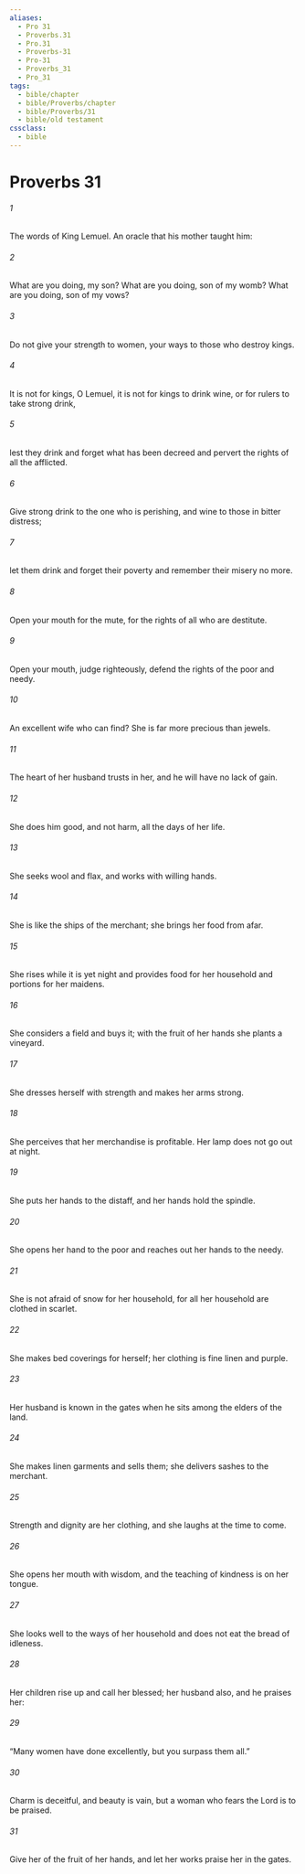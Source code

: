 ```yaml
---
aliases:
  - Pro 31
  - Proverbs.31
  - Pro.31
  - Proverbs-31
  - Pro-31
  - Proverbs_31
  - Pro_31
tags:
  - bible/chapter
  - bible/Proverbs/chapter
  - bible/Proverbs/31
  - bible/old testament
cssclass:
  - bible
---
```


# Proverbs 31

###### 1
The words of King Lemuel. An oracle that his mother taught him:
###### 2
What are you doing, my son? What are you doing, son of my womb? What are you doing, son of my vows?
###### 3
Do not give your strength to women, your ways to those who destroy kings.
###### 4
It is not for kings, O Lemuel, it is not for kings to drink wine, or for rulers to take strong drink,
###### 5
lest they drink and forget what has been decreed and pervert the rights of all the afflicted.
###### 6
Give strong drink to the one who is perishing, and wine to those in bitter distress;
###### 7
let them drink and forget their poverty and remember their misery no more.
###### 8
Open your mouth for the mute, for the rights of all who are destitute.
###### 9
Open your mouth, judge righteously,   defend the rights of the poor and needy.
###### 10
An excellent wife who can find? She is far more precious than jewels.
###### 11
The heart of her husband trusts in her, and he will have no lack of gain.
###### 12
She does him good, and not harm, all the days of her life.
###### 13
She seeks wool and flax, and works with willing hands.
###### 14
She is like the ships of the merchant; she brings her food from afar.
###### 15
She rises while it is yet night and provides food for her household and portions for her maidens.
###### 16
She considers a field and buys it; with the fruit of her hands she plants a vineyard.
###### 17
She dresses herself with strength and makes her arms strong.
###### 18
She perceives that her merchandise is profitable. Her lamp does not go out at night.
###### 19
She puts her hands to the distaff, and her hands hold the spindle.
###### 20
She opens her hand to the poor and reaches out her hands to the needy.
###### 21
She is not afraid of snow for her household, for all her household are clothed in scarlet.
###### 22
She makes bed coverings for herself; her clothing is fine linen and purple.
###### 23
Her husband is known in the gates when he sits among the elders of the land.
###### 24
She makes linen garments and sells them; she delivers sashes to the merchant.
###### 25
Strength and dignity are her clothing, and she laughs at the time to come.
###### 26
She opens her mouth with wisdom, and the teaching of kindness is on her tongue.
###### 27
She looks well to the ways of her household and does not eat the bread of idleness.
###### 28
Her children rise up and call her blessed; her husband also, and he praises her:
###### 29
“Many women have done excellently, but you surpass them all.”
###### 30
Charm is deceitful, and beauty is vain, but a woman who fears the Lord is to be praised.
###### 31
Give her of the fruit of her hands, and let her works praise her in the gates.


